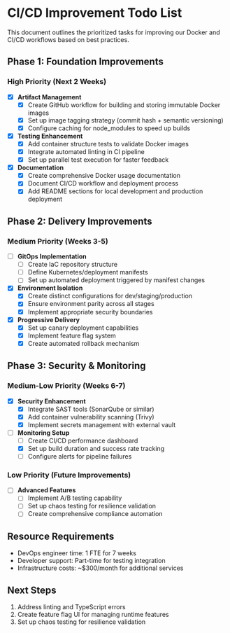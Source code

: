 # CI/CD Improvement Todo List

This document outlines the prioritized tasks for improving our Docker and CI/CD workflows based on best practices.

## Phase 1: Foundation Improvements

### High Priority (Next 2 Weeks)

- [x] **Artifact Management**
  - [x] Create GitHub workflow for building and storing immutable Docker images
  - [x] Set up image tagging strategy (commit hash + semantic versioning)
  - [x] Configure caching for node_modules to speed up builds

- [x] **Testing Enhancement**
  - [x] Add container structure tests to validate Docker images
  - [x] Integrate automated linting in CI pipeline
  - [x] Set up parallel test execution for faster feedback

- [x] **Documentation**
  - [x] Create comprehensive Docker usage documentation
  - [x] Document CI/CD workflow and deployment process
  - [x] Add README sections for local development and production deployment

## Phase 2: Delivery Improvements

### Medium Priority (Weeks 3-5)

- [ ] **GitOps Implementation**
  - [ ] Create IaC repository structure
  - [ ] Define Kubernetes/deployment manifests
  - [ ] Set up automated deployment triggered by manifest changes

- [x] **Environment Isolation**
  - [x] Create distinct configurations for dev/staging/production
  - [x] Ensure environment parity across all stages
  - [x] Implement appropriate security boundaries

- [x] **Progressive Delivery**
  - [x] Set up canary deployment capabilities
  - [x] Implement feature flag system
  - [x] Create automated rollback mechanism

## Phase 3: Security & Monitoring

### Medium-Low Priority (Weeks 6-7)

- [x] **Security Enhancement**
  - [x] Integrate SAST tools (SonarQube or similar)
  - [x] Add container vulnerability scanning (Trivy)
  - [x] Implement secrets management with external vault

- [ ] **Monitoring Setup**
  - [ ] Create CI/CD performance dashboard
  - [x] Set up build duration and success rate tracking
  - [ ] Configure alerts for pipeline failures

### Low Priority (Future Improvements)

- [ ] **Advanced Features**
  - [ ] Implement A/B testing capability
  - [ ] Set up chaos testing for resilience validation
  - [ ] Create comprehensive compliance automation

## Resource Requirements

- DevOps engineer time: 1 FTE for 7 weeks
- Developer support: Part-time for testing integration
- Infrastructure costs: ~$300/month for additional services

## Next Steps

1. Address linting and TypeScript errors
2. Create feature flag UI for managing runtime features
3. Set up chaos testing for resilience validation 